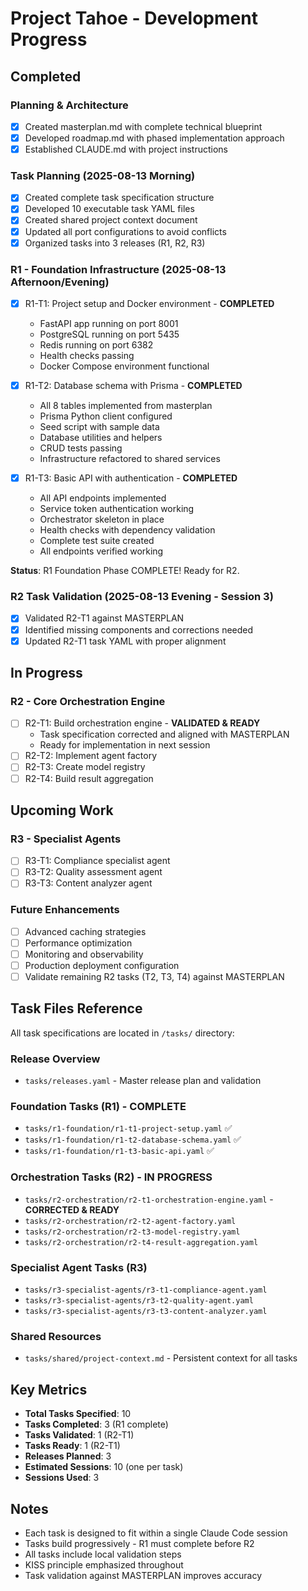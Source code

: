 # Project Tahoe - Development Progress

## Completed
### Planning & Architecture
- [x] Created masterplan.md with complete technical blueprint
- [x] Developed roadmap.md with phased implementation approach
- [x] Established CLAUDE.md with project instructions

### Task Planning (2025-08-13 Morning)
- [x] Created complete task specification structure
- [x] Developed 10 executable task YAML files
- [x] Created shared project context document
- [x] Updated all port configurations to avoid conflicts
- [x] Organized tasks into 3 releases (R1, R2, R3)

### R1 - Foundation Infrastructure (2025-08-13 Afternoon/Evening)
- [x] R1-T1: Project setup and Docker environment - **COMPLETED**
  - FastAPI app running on port 8001
  - PostgreSQL running on port 5435
  - Redis running on port 6382
  - Health checks passing
  - Docker Compose environment functional

- [x] R1-T2: Database schema with Prisma - **COMPLETED**
  - All 8 tables implemented from masterplan
  - Prisma Python client configured
  - Seed script with sample data
  - Database utilities and helpers
  - CRUD tests passing
  - Infrastructure refactored to shared services

- [x] R1-T3: Basic API with authentication - **COMPLETED**
  - All API endpoints implemented
  - Service token authentication working
  - Orchestrator skeleton in place
  - Health checks with dependency validation
  - Complete test suite created
  - All endpoints verified working

**Status**: R1 Foundation Phase COMPLETE! Ready for R2.

### R2 Task Validation (2025-08-13 Evening - Session 3)
- [x] Validated R2-T1 against MASTERPLAN
- [x] Identified missing components and corrections needed
- [x] Updated R2-T1 task YAML with proper alignment

## In Progress
### R2 - Core Orchestration Engine
- [ ] R2-T1: Build orchestration engine - **VALIDATED & READY**
  - Task specification corrected and aligned with MASTERPLAN
  - Ready for implementation in next session
- [ ] R2-T2: Implement agent factory
- [ ] R2-T3: Create model registry
- [ ] R2-T4: Build result aggregation

## Upcoming Work
### R3 - Specialist Agents
- [ ] R3-T1: Compliance specialist agent
- [ ] R3-T2: Quality assessment agent
- [ ] R3-T3: Content analyzer agent

### Future Enhancements
- [ ] Advanced caching strategies
- [ ] Performance optimization
- [ ] Monitoring and observability
- [ ] Production deployment configuration
- [ ] Validate remaining R2 tasks (T2, T3, T4) against MASTERPLAN

## Task Files Reference
All task specifications are located in `/tasks/` directory:

### Release Overview
- `tasks/releases.yaml` - Master release plan and validation

### Foundation Tasks (R1) - **COMPLETE**
- `tasks/r1-foundation/r1-t1-project-setup.yaml` ✅
- `tasks/r1-foundation/r1-t2-database-schema.yaml` ✅
- `tasks/r1-foundation/r1-t3-basic-api.yaml` ✅

### Orchestration Tasks (R2) - **IN PROGRESS**
- `tasks/r2-orchestration/r2-t1-orchestration-engine.yaml` - **CORRECTED & READY**
- `tasks/r2-orchestration/r2-t2-agent-factory.yaml`
- `tasks/r2-orchestration/r2-t3-model-registry.yaml`
- `tasks/r2-orchestration/r2-t4-result-aggregation.yaml`

### Specialist Agent Tasks (R3)
- `tasks/r3-specialist-agents/r3-t1-compliance-agent.yaml`
- `tasks/r3-specialist-agents/r3-t2-quality-agent.yaml`
- `tasks/r3-specialist-agents/r3-t3-content-analyzer.yaml`

### Shared Resources
- `tasks/shared/project-context.md` - Persistent context for all tasks

## Key Metrics
- **Total Tasks Specified**: 10
- **Tasks Completed**: 3 (R1 complete)
- **Tasks Validated**: 1 (R2-T1)
- **Tasks Ready**: 1 (R2-T1)
- **Releases Planned**: 3
- **Estimated Sessions**: 10 (one per task)
- **Sessions Used**: 3

## Notes
- Each task is designed to fit within a single Claude Code session
- Tasks build progressively - R1 must complete before R2
- All tasks include local validation steps
- KISS principle emphasized throughout
- Task validation against MASTERPLAN improves accuracy
